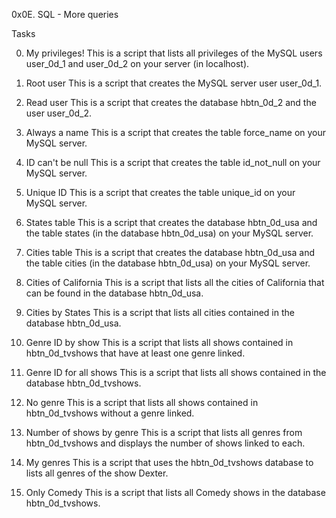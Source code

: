 0x0E. SQL - More queries

Tasks

0. My privileges!
This is a script that lists all privileges of the MySQL users user_0d_1 and user_0d_2 on your server (in localhost).

1. Root user
This is a script that creates the MySQL server user user_0d_1.

2. Read user
This is a script that creates the database hbtn_0d_2 and the user user_0d_2.

3. Always a name
This is a script that creates the table force_name on your MySQL server.

4. ID can't be null
This is a script that creates the table id_not_null on your MySQL server.

5. Unique ID
This is a script that creates the table unique_id on your MySQL server.

6. States table
This is a script that creates the database hbtn_0d_usa and the table states (in the database hbtn_0d_usa) on your MySQL server.

7. Cities table
This is a script that creates the database hbtn_0d_usa and the table cities (in the database hbtn_0d_usa) on your MySQL server.

8. Cities of California
This is a script that lists all the cities of California that can be found in the database hbtn_0d_usa.

9. Cities by States
This is a script that lists all cities contained in the database hbtn_0d_usa.

10. Genre ID by show
This is a script that lists all shows contained in hbtn_0d_tvshows that have at least one genre linked.

11. Genre ID for all shows
This is a script that lists all shows contained in the database hbtn_0d_tvshows.

12. No genre
This is a script that lists all shows contained in hbtn_0d_tvshows without a genre linked.

13. Number of shows by genre
This is a script that lists all genres from hbtn_0d_tvshows and displays the number of shows linked to each.

14. My genres
This is a script that uses the hbtn_0d_tvshows database to lists all genres of the show Dexter.

15. Only Comedy
This is a script that lists all Comedy shows in the database hbtn_0d_tvshows.
